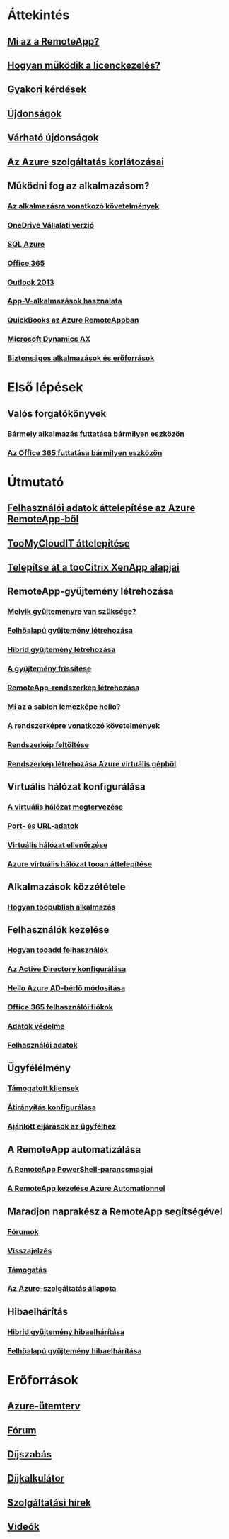 # Áttekintés
## [Mi az a RemoteApp?](remoteapp-whatis.md)
## [Hogyan működik a licenckezelés?](remoteapp-licensing.md)
## [Gyakori kérdések](remoteapp-faq.md)
## [Újdonságok](remoteapp-whatsnew.md)
## [Várható újdonságok](remoteapp-roadmap.md)
## [Az Azure szolgáltatás korlátozásai](../azure-subscription-service-limits.md)
## Működni fog az alkalmazásom?
### [Az alkalmazásra vonatkozó követelmények](remoteapp-appreqs.md)
### [OneDrive Vállalati verzió](remoteapp-onedrive.md)
### [SQL Azure](remoteapp-sql.md)
### [Office 365](remoteapp-o365.md)
### [Outlook 2013](remoteapp-outlook.md)
### [App-V-alkalmazások használata](remoteapp-appv.md)
### [QuickBooks az Azure RemoteAppban](remoteapp-quickbooks.md)
### [Microsoft Dynamics AX](https://mbs.microsoft.com/customersource/global/ax/learning/documentation/msdax2012r3azremappprg)
### [Biztonságos alkalmazások és erőforrások](remoteapp-secure.md)


# Első lépések
## Valós forgatókönyvek
### [Bármely alkalmazás futtatása bármilyen eszközön](remoteapp-anyapp.md)
### [Az Office 365 futtatása bármilyen eszközön](remoteapp-tutorial-o365anywhere.md)

# Útmutató

## [Felhasználói adatok áttelepítése az Azure RemoteApp-ből](remoteapp-migrate.md)
## [TooMyCloudIT áttelepítése](remoteapp-migrate-mycloudit.md)
## [Telepítse át a tooCitrix XenApp alapjai](remoteapp-migrate-citrix.md)
## RemoteApp-gyűjtemény létrehozása
### [Melyik gyűjteményre van szüksége?](remoteapp-collections.md)
### [Felhőalapú gyűjtemény létrehozása](remoteapp-create-cloud-deployment.md)
### [Hibrid gyűjtemény létrehozása](remoteapp-create-hybrid-deployment.md)
### [A gyűjtemény frissítése](remoteapp-update.md)
### [RemoteApp-rendszerkép létrehozása](remoteapp-imageoptions.md)
### [Mi az a sablon lemezképe hello?](remoteapp-images.md)
### [A rendszerképre vonatkozó követelmények](remoteapp-imagereqs.md)
### [Rendszerkép feltöltése](remoteapp-uploadimage.md)
### [Rendszerkép létrehozása Azure virtuális gépből](remoteapp-image-on-azurevm.md)
## Virtuális hálózat konfigurálása
### [A virtuális hálózat megtervezése](remoteapp-planvnet.md)
### [Port- és URL-adatok](remoteapp-ports.md)
### [Virtuális hálózat ellenőrzése](remoteapp-vnet.md)
### [Azure virtuális hálózat tooan áttelepítése](remoteapp-migratevnet.md)
## Alkalmazások közzététele
### [Hogyan toopublish alkalmazás](remoteapp-publish.md)
## Felhasználók kezelése
### [Hogyan tooadd felhasználók](remoteapp-user.md)
### [Az Active Directory konfigurálása](remoteapp-ad.md)
### [Hello Azure AD-bérlő módosítása](remoteapp-changetenant.md)
### [Office 365 felhasználói fiókok](remoteapp-o365user.md)
### [Adatok védelme](remoteapp-secureaccess.md)
### [Felhasználói adatok](remoteapp-upd.md)
## Ügyfélélmény
### [Támogatott kliensek](remoteapp-clients.md)
### [Átirányítás konfigurálása](remoteapp-redirection.md)
### [Ajánlott eljárások az ügyfélhez](remoteapp-clientbestpractices.md)
## A RemoteApp automatizálása
### [A RemoteApp PowerShell-parancsmagjai](remoteapp-tutorial-arawithpowershell.md)
### [A RemoteApp kezelése Azure Automationnel](automation-manage-remote-app.md)
## Maradjon naprakész a RemoteApp segítségével
### [Fórumok](http://feedback.azure.com/forums/247748-azure-remoteapp)
### [Visszajelzés](http://feedback.azure.com/forums/247748-azure-remoteapp)
### [Támogatás](https://azure.microsoft.com/support/plans/)
### [Az Azure-szolgáltatás állapota](https://azure.microsoft.com/status/)
## Hibaelhárítás
### [Hibrid gyűjtemény hibaelhárítása](remoteapp-hybridtrouble.md)
### [Felhőalapú gyűjtemény hibaelhárítása](remoteapp-cloudtrouble.md)

# Erőforrások
## [Azure-ütemterv](https://azure.microsoft.com/roadmap/)
## [Fórum](https://social.msdn.microsoft.com/Forums/home?forum=AzureRemoteApp)
## [Díjszabás](https://azure.microsoft.com/pricing/details/remoteapp/)
## [Díjkalkulátor](https://azure.microsoft.com/pricing/calculator/)
## [Szolgáltatási hírek](https://azure.microsoft.com/updates/?product=remoteapp)
## [Videók](https://azure.microsoft.com/documentation/videos/index/?services=remoteapp)
